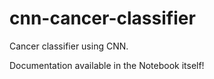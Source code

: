 # cnn-cancer-classifier
Cancer classifier using CNN.

Documentation available in the Notebook itself!
